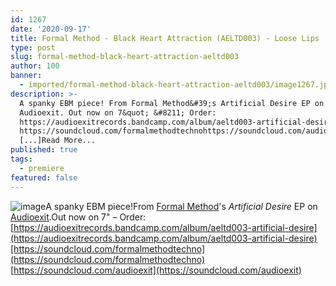 ```yaml
---
id: 1267
date: '2020-09-17'
title: Formal Method - Black Heart Attraction (AELTD003) - Loose Lips
type: post
slug: formal-method-black-heart-attraction-aeltd003
author: 100
banner:
  - imported/formal-method-black-heart-attraction-aeltd003/image1267.jpeg
description: >-
  A spanky EBM piece! From Formal Method&#39;s Artificial Desire EP on
  Audioexit. Out now on 7&quot; &#8211; Order:
  https://audioexitrecords.bandcamp.com/album/aeltd003-artificial-desire
  https://soundcloud.com/formalmethodtechnohttps://soundcloud.com/audioexit
  [...]Read More...
published: true
tags:
  - premiere
featured: false
---
```

![image](../imported/formal-method-black-heart-attraction-aeltd003/image1267.jpeg)A spanky EBM piece!From [Formal Method](https://formalmethodtechno.bandcamp.com/)'s _Artificial Desire_ EP on [Audioexit](http://www.audioexit.com/).Out now on 7" – Order: [https://audioexitrecords.bandcamp.com/album/aeltd003-artificial-desire](https://audioexitrecords.bandcamp.com/album/aeltd003-artificial-desire)[https://soundcloud.com/formalmethodtechno](https://soundcloud.com/formalmethodtechno)  
[https://soundcloud.com/audioexit](https://soundcloud.com/audioexit)